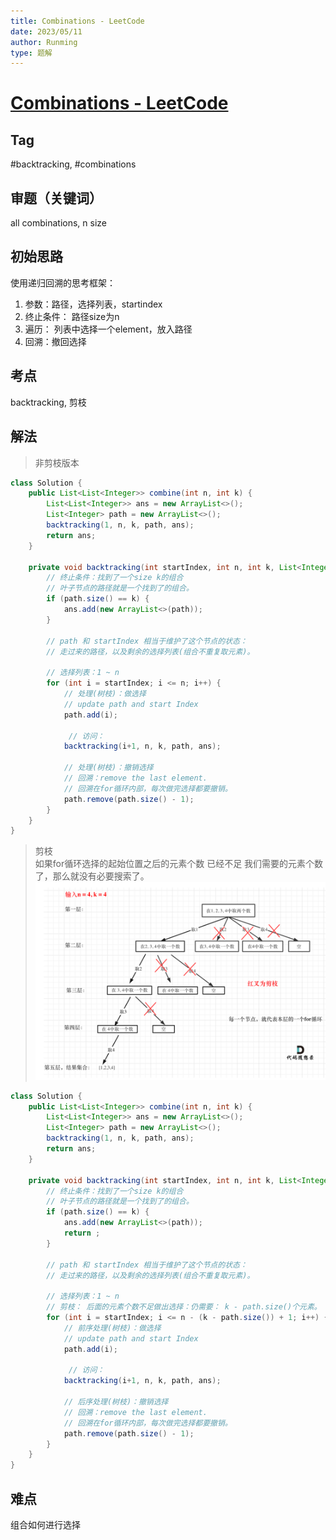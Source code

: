```yaml
---
title: Combinations - LeetCode
date: 2023/05/11
author: Runming
type: 题解
---
```

# [Combinations - LeetCode](https://leetcode.com/problems/combinations/description/)
## Tag
#backtracking, #combinations


## 审题（关键词） 
all combinations, n size


## 初始思路
使用递归回溯的思考框架：
1. 参数：路径，选择列表，startindex
2. 终止条件： 路径size为n
3. 遍历： 列表中选择一个element，放入路径
4. 回溯：撤回选择

## 考点  
backtracking, 剪枝

## 解法 
> 非剪枝版本
```java
class Solution {
    public List<List<Integer>> combine(int n, int k) {
        List<List<Integer>> ans = new ArrayList<>();
        List<Integer> path = new ArrayList<>();
        backtracking(1, n, k, path, ans);
        return ans;
    }

    private void backtracking(int startIndex, int n, int k, List<Integer> path, List<List<Integer>> ans) {
        // 终止条件：找到了一个size k的组合
        // 叶子节点的路径就是一个找到了的组合。
        if (path.size() == k) {
            ans.add(new ArrayList<>(path));
        }

        // path 和 startIndex 相当于维护了这个节点的状态：
        // 走过来的路径，以及剩余的选择列表(组合不重复取元素)。
       
        // 选择列表：1 ~ n
        for (int i = startIndex; i <= n; i++) {
            // 处理(树枝)：做选择
            // update path and start Index
            path.add(i);

             // 访问：
            backtracking(i+1, n, k, path, ans);

            // 处理(树枝)：撤销选择
            // 回溯：remove the last element.
            // 回溯在for循环内部，每次做完选择都要撤销。
            path.remove(path.size() - 1);
        }        
    }
}
```
> 剪枝  
> 如果for循环选择的起始位置之后的元素个数 已经不足 我们需要的元素个数了，那么就没有必要搜索了。
![why](../BackTracking/attachment/2023-05-11-23-25-04.png)
```java
class Solution {
    public List<List<Integer>> combine(int n, int k) {
        List<List<Integer>> ans = new ArrayList<>();
        List<Integer> path = new ArrayList<>();
        backtracking(1, n, k, path, ans);
        return ans;
    }

    private void backtracking(int startIndex, int n, int k, List<Integer> path, List<List<Integer>> ans) {
        // 终止条件：找到了一个size k的组合
        // 叶子节点的路径就是一个找到了的组合。
        if (path.size() == k) {
            ans.add(new ArrayList<>(path));
            return ;
        }

        // path 和 startIndex 相当于维护了这个节点的状态：
        // 走过来的路径，以及剩余的选择列表(组合不重复取元素)。
       
        // 选择列表：1 ~ n
        // 剪枝： 后面的元素个数不足做出选择：仍需要： k - path.size()个元素。
        for (int i = startIndex; i <= n - (k - path.size()) + 1; i++) {
            // 前序处理(树枝)：做选择
            // update path and start Index
            path.add(i);

             // 访问：
            backtracking(i+1, n, k, path, ans);

            // 后序处理(树枝)：撤销选择
            // 回溯：remove the last element.
            // 回溯在for循环内部，每次做完选择都要撤销。
            path.remove(path.size() - 1);
        }        
    }
}
```
## 难点
组合如何进行选择